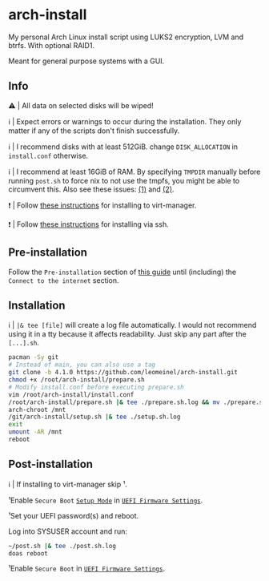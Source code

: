 # arch-install

My personal Arch Linux install script using LUKS2 encryption, LVM and btrfs. With optional RAID1.

Meant for general purpose systems with a GUI.

## Info

:warning: | All data on selected disks will be wiped!

:information_source: | Expect errors or warnings to occur during the installation. They only matter if any of the scripts don't finish successfully.

:information_source: | I recommend disks with at least 512GiB. change `DISK_ALLOCATION` in `install.conf` otherwise.

:information_source: | I recommend at least 16GiB of RAM. By specifying `TMPDIR` manually before running `post.sh` to force nix to not use the tmpfs, you might be able to circumvent this. Also see these issues: [(1)](https://github.com/NixOS/nixpkgs/issues/54707) and [(2)](https://github.com/NixOS/nix/issues/2098).

:exclamation: | Follow [these instructions](https://github.com/leomeinel/arch-install/blob/main/virt-manager-install.md) for installing to virt-manager.

:exclamation: | Follow [these instructions](https://github.com/leomeinel/arch-install/blob/main/ssh-install.md) for installing via ssh.

## Pre-installation

Follow the `Pre-installation` section of [this guide](https://wiki.archlinux.org/title/Installation_guide#Pre-installation) until (including) the `Connect to the internet` section.

## Installation

:information_source: | `|& tee [file]` will create a log file automatically. I would not recommend using it in a tty because it affects readability. Just skip any part after the `[...].sh`.

```sh
pacman -Sy git
# Instead of main, you can also use a tag
git clone -b 4.1.0 https://github.com/leomeinel/arch-install.git
chmod +x /root/arch-install/prepare.sh
# Modify install.conf before executing prepare.sh
vim /root/arch-install/install.conf
/root/arch-install/prepare.sh |& tee ./prepare.sh.log && mv ./prepare.sh.log /mnt
arch-chroot /mnt
/git/arch-install/setup.sh |& tee ./setup.sh.log
exit
umount -AR /mnt
reboot
```

## Post-installation

:information_source: | If installing to virt-manager skip ¹.

¹Enable `Secure Boot` [`Setup Mode`](https://wiki.archlinux.org/title/Unified_Extensible_Firmware_Interface/Secure_Boot#Putting_firmware_in_"Setup_Mode") in [`UEFI Firmware Settings`](https://wiki.archlinux.org/title/Unified_Extensible_Firmware_Interface/Secure_Boot#Before_booting_the_OS).

¹Set your UEFI password(s) and reboot.

Log into SYSUSER account and run:

```sh
~/post.sh |& tee ./post.sh.log
doas reboot
```

¹Enable `Secure Boot` in [`UEFI Firmware Settings`](https://wiki.archlinux.org/title/Unified_Extensible_Firmware_Interface/Secure_Boot#Before_booting_the_OS).
